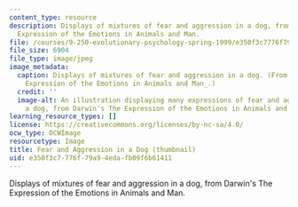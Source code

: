 ```yaml
---
content_type: resource
description: Displays of mixtures of fear and aggression in a dog, from Darwin's The
  Expression of the Emotions in Animals and Man.
file: /courses/9-250-evolutionary-psychology-spring-1999/e350f3c7776f79a94edafb09f6b61411_9-250s99-th.jpg
file_size: 6904
file_type: image/jpeg
image_metadata:
  caption: Displays of mixtures of fear and aggression in a dog. (From Darwin's _The
    Expression of the Emotions in Animals and Man_.)
  credit: ''
  image-alt: An illustration displaying many expressions of fear and aggression in
    a dog, from Darwin's The Expression of the Emotions in Animals and Man.
learning_resource_types: []
license: https://creativecommons.org/licenses/by-nc-sa/4.0/
ocw_type: OCWImage
resourcetype: Image
title: Fear and Aggression in a Dog (thumbnail)
uid: e350f3c7-776f-79a9-4eda-fb09f6b61411
---
```

Displays of mixtures of fear and aggression in a dog, from Darwin's The Expression of the Emotions in Animals and Man.
